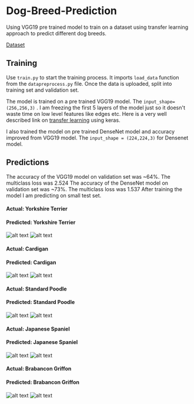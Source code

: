 # Dog-Breed-Prediction
Using VGG19 pre trained model to train on a dataset using transfer learning approach to predict different dog breeds.

[Dataset](https://www.kaggle.com/c/dog-breed-identification/data)

## Training
Use `train.py` to start the training process. It imports `load_data` function from the `datapreprocess.py` file.
Once the data is uploaded, split into training set and validation set.

The model is trained on a pre trained VGG19 model. The `input_shape=(256,256,3)` . I am freezing the first 5 layers of the model just so it doesn't waste time on low level features like edges etc. Here is a very well described link on [transfer learning](https://towardsdatascience.com/transfer-learning-using-keras-d804b2e04ef8) using keras.

I also trained the model on pre trained DenseNet model and accuracy improved from VGG19 model. The `input_shape = (224,224,3)` for Densenet model.

## Predictions

The accuracy of the VGG19 model on validation set was ~64%. The multiclass loss was 2.524
The accuracy of the DenseNet model on validation set was ~73%. The multiclass loss was 1.537
After training the model I am predicting on small test set. 

#### Actual: Yorkshire Terrier 
#### Predicted: Yorkshire Terrier

![alt text](https://github.com/raj-shah14/Dog-Breed-Prediction/blob/master/test%20set/00bbfaa5b2bff32a3dc8ce1563e484a3.jpg)
![alt text](https://github.com/raj-shah14/Dog-Breed-Prediction/blob/master/output/yorkshire_terrier_dog_7.jpg)

#### Actual: Cardigan
#### Predicted: Cardigan

![alt text](https://github.com/raj-shah14/Dog-Breed-Prediction/blob/master/test%20set/0b549d7b0a972428bfca5bec213ce494.jpg)
![alt text](https://github.com/raj-shah14/Dog-Breed-Prediction/blob/master/output/cardigan_dog_28.jpg)

#### Actual: Standard Poodle
#### Predicted: Standard Poodle

![alt text](https://github.com/raj-shah14/Dog-Breed-Prediction/blob/master/test%20set/00c6e480ca61e3d2da272d7b6bee0a9e.jpg)
![alt text](https://github.com/raj-shah14/Dog-Breed-Prediction/blob/master/output/standard_poodle_dog_10.jpg)

#### Actual: Japanese Spaniel
#### Predicted: Japanese Spaniel

![alt text](https://github.com/raj-shah14/Dog-Breed-Prediction/blob/master/test%20set/00bbbcb2bf285af6304bd4da0c10299e.jpg)
![alt text](https://github.com/raj-shah14/Dog-Breed-Prediction/blob/master/output/japanese_spaniel_dog_6.jpg)

#### Actual: Brabancon Griffon
#### Predicted: Brabancon Griffon

![alt text](https://github.com/raj-shah14/Dog-Breed-Prediction/blob/master/test%20set/00d6e16493e6af2886292fa8823bdfe0.jpg)
![alt text](https://github.com/raj-shah14/Dog-Breed-Prediction/blob/master/output/brabancon_griffon_dog_12.jpg)
